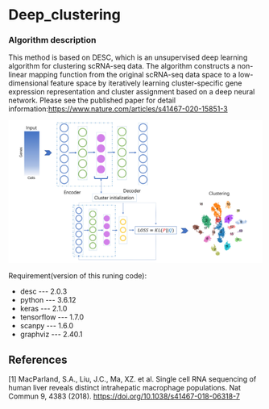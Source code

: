 # Deep_clustering
### Algorithm description 
This method is based on DESC, which is an unsupervised deep learning algorithm for clustering scRNA-seq data.
The algorithm constructs a non-linear mapping function from the original scRNA-seq data space to a low-dimensional feature space by iteratively learning cluster-specific gene expression representation and cluster assignment based on a deep neural network.
Please see the published paper for detail information:https://www.nature.com/articles/s41467-020-15851-3

![Image of model](https://github.com/xuanyuanqiao/Deep_clustering/blob/main/%E7%AE%97%E6%B3%95%E6%A8%A1%E5%9E%8B%E5%9B%BE.jpg)

Requirement(version of this runing code):
    
- desc ---  2.0.3
- python --- 3.6.12
- keras --- 2.1.0
- tensorflow --- 1.7.0
- scanpy --- 1.6.0
- graphviz --- 2.40.1

## References
<a id="1">[1]</a> 
MacParland, S.A., Liu, J.C., Ma, XZ. et al. Single cell RNA sequencing of human liver reveals distinct intrahepatic macrophage populations. Nat Commun 9, 4383 (2018). https://doi.org/10.1038/s41467-018-06318-7
